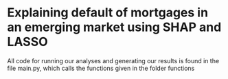 # Explaining default of mortgages in an emerging market using SHAP and LASSO
All code for running our analyses and generating our results is found in the file main.py, which calls the functions given in the folder functions
